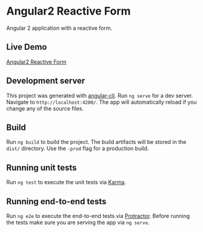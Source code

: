 # Angular2 Reactive Form
Angular 2 application with a reactive form.

## Live Demo
[Angular2 Reactive Form](https://lkononenko.github.io/angular2-rf)

## Development server

This project was generated with [angular-cli](https://github.com/angular/angular-cli).
Run `ng serve` for a dev server. Navigate to `http://localhost:4200/`. The app will automatically reload if you change any of the source files.

## Build

Run `ng build` to build the project. The build artifacts will be stored in the `dist/` directory. Use the `-prod` flag for a production build.

## Running unit tests

Run `ng test` to execute the unit tests via [Karma](https://karma-runner.github.io).

## Running end-to-end tests

Run `ng e2e` to execute the end-to-end tests via [Protractor](http://www.protractortest.org/).
Before running the tests make sure you are serving the app via `ng serve`.

